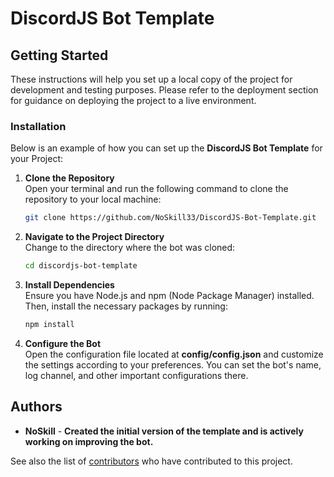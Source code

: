 # DiscordJS Bot Template

## Getting Started
These instructions will help you set up a local copy of the project for development and testing purposes. Please refer to the deployment section for guidance on deploying the project to a live environment.

### Installation
Below is an example of how you can set up the **DiscordJS Bot Template** for your Project:

1. **Clone the Repository**  
   Open your terminal and run the following command to clone the repository to your local machine:
   ```bash
   git clone https://github.com/NoSkill33/DiscordJS-Bot-Template.git

2. **Navigate to the Project Directory**  
   Change to the directory where the bot was cloned:
   ```bash
   cd discordjs-bot-template

3. **Install Dependencies**  
   Ensure you have Node.js and npm (Node Package Manager) installed. Then, install the necessary packages by running:
   ```bash
   npm install

4. **Configure the Bot**  
   Open the configuration file located at **config/config.json** and customize the settings according to your preferences. You can set the bot's name, log channel, and other important configurations there.

## Authors
- **NoSkill** - **Created the initial version of the template and is actively working on improving the bot.**

See also the list of
[contributors](https://github.com/NoSkill33/DiscordJS-Bot-Template/contributors)
who have contributed to this project.
